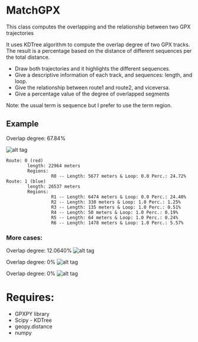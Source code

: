 # MatchGPX

This class computes the overlapping and the relationship between two GPX trajectories

It uses KDTree algorithm to compute the overlap degree of two GPX tracks. The result is a percentage based on the distance of different sequences per the total distance.

+ Draw both trajectories and it highlights the different sequences.
+ Give a descriptive information of each track, and sequences: length, and loop.
+ Give the relationship between route1 and route2, and viceversa.
+ Give a percentage value of the degree of overlapped segments

Note:  the usual term is sequence but I prefer to use the term region.

## Example
Overlap degree: 67.84% 

![alt tag](https://github.com/wisaaco/MatchGPX/blob/master/images/ex1.png)
```text
Route: 0 (red)
        length: 22964 meters
        Regions:  
                 R0 -- Length: 5677 meters & Loop: 0.0 Perc.: 24.72%
Route: 1 (blue)
        length: 26537 meters
        Regions:  
                 R1 -- Length: 6474 meters & Loop: 0.0 Perc.: 24.40%
                 R2 -- Length: 330 meters & Loop: 1.0 Perc.: 1.25%
                 R3 -- Length: 135 meters & Loop: 1.0 Perc.: 0.51%
                 R4 -- Length: 50 meters & Loop: 1.0 Perc.: 0.19%
                 R5 -- Length: 64 meters & Loop: 1.0 Perc.: 0.24%
                 R6 -- Length: 1478 meters & Loop: 1.0 Perc.: 5.57%
```               
### More cases:                 
Overlap degree: 12.0640%
![alt tag](https://github.com/wisaaco/MatchGPX/blob/master/images/ex2.png)

Overlap degree: 0%
![alt tag](https://github.com/wisaaco/MatchGPX/blob/master/images/ex3.png)

Overlap degree: 0%
![alt tag](https://github.com/wisaaco/MatchGPX/blob/master/images/ex4.png)


# Requires:
+ GPXPY library
+ Scipy - KDTree
+ geopy.distance
+ numpy
